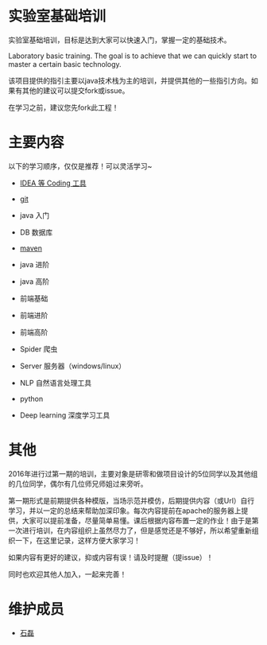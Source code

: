 # 实验室基础培训

实验室基础培训，目标是达到大家可以快速入门，掌握一定的基础技术。

Laboratory basic training. The goal is to achieve that we can quickly start to master a certain basic technology.

该项目提供的指引主要以java技术栈为主的培训，并提供其他的一些指引方向。如果有其他的建议可以提交fork或issue。

在学习之前，建议您先fork此工程！

# 主要内容

以下的学习顺序，仅仅是推荐！可以灵活学习~

- [IDEA 等 Coding 工具](/doc/idea)
- [git](/doc/git)
- java 入门
- DB 数据库
- [maven](/doc/maven)
- java 进阶
- java 高阶
- 前端基础
- 前端进阶
- 前端高阶

- Spider 爬虫
- Server 服务器（windows/linux）
- NLP 自然语言处理工具
- python
- Deep learning 深度学习工具

# 其他

2016年进行过第一期的培训，主要对象是研零和做项目设计的5位同学以及其他组的几位同学，偶尔有几位师兄师姐过来旁听。

第一期形式是前期提供各种模版，当场示范并模仿，后期提供内容（或Url）自行学习，并以一定的总结来帮助加深印象。每次内容提前在apache的服务器上提供，大家可以提前准备，尽量简单易懂。课后根据内容布置一定的作业！由于是第一次进行培训，在内容组织上虽然尽力了，但是感觉还是不够好，所以希望重新组织一下，在这里记录，这样方便大家学习！

如果内容有更好的建议，抑或内容有误！请及时提醒（提issue）！

同时也欢迎其他人加入，一起来完善！

# 维护成员

- [石磊](http://xjtushilei.com)


